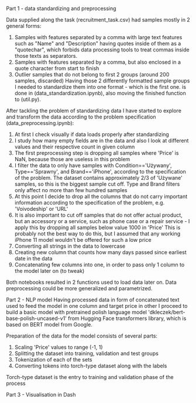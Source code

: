 Part 1 - data standardizing and preprocessing

Data supplied along the task (recruitment_task.csv) had samples mostly in 2 general forms:
1. Samples with features separated by a comma with large text features such as "Name" and "Description" having quotes inside of them 
    as a "quotechar", which forbids data processing tools to treat commas inside those texts as separators.
2. Samples with features separated by a comma, but also enclosed in a quote character from start to finish
3. Outlier samples that do not belong to first 2 groups (around 200 samples, discarded)
Having those 2 differently formatted sample groups I needed to standardize them into one format - which is the first one.
is done in (data_standardization.ipynb), also moving the finished function to (util.py).

After tackling the problem of standardizing data I have started to explore and transform the data according to the 
problem specification (data_preprocessing.ipynb):
1. At first I check visually if data loads properly after standardizing
2. I study how many empty fields are in the data and also I look at different values and their
   respective count in given column
3. The first preprocessing step is dropping all samples where 'Price' is NaN, because those
   are useless in this problem
4. I filter the data to only have samples with Condition=='Używany', Type=='Sprawny', 
   and Brand=='iPhone', according to the specification of the problem. The dataset contains approximately 2/3 of 'Używane'
   samples, so this is the biggest sample cut off. Type and Brand filters only affect no more than few hundred samples
5. At this point I decide to drop all the columns that do not carry important information according 
   to the specification of the problem, e.g. 'Voivodeship' or 'URL'
6. It is also important to cut off samples that do not offer actual product, but an accessory or a service,
    such as phone case or a repair service - I apply this by dropping all samples below value 1000 in 'Price'
   This is probably not the best way to do this, but I assumed that any working iPhone 11 model wouldn't be offered
   for such a low price
7. Converting all strings in the data to lowercase
8. Creating new column that counts how many days passed since earliest date in the data
9. Concatenating few columns into one, in order to pass only 1 column to the model later on (to tweak)

Both notebooks resulted in 2 functions used to load data later on. Data preprocessing could be 
more generalized and parametrized.

Part 2 - NLP model
Having processed data in form of concatenated text used to feed the model in one column and target price in other
I proceed to build a basic model with pretrained polish language model 'dkleczek/bert-base-polish-uncased-v1' 
from Hugging Face transformers library, which is based on BERT model from Google. 

Preparation of the data for the model consists of several parts:
1. Scaling 'Price' values to range (-1, 1)
2. Splitting the dataset into training, validation and test groups
3. Tokenization of each of the sets
4. Converting tokens into torch-type dataset along with the labels

Torch-type dataset is the entry to training and validation phase of the process

Part 3 - Visualisation in Dash








